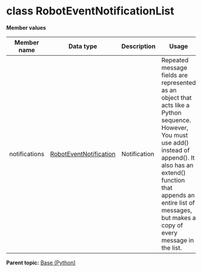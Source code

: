 # class RobotEventNotificationList

 **Member values** 

|Member name|Data type|Description|Usage|
|-----------|---------|-----------|-----|
|notifications| [RobotEventNotification](RobotEventNotification.md#)|Notification|Repeated message fields are represented as an object that acts like a Python sequence. However, You must use add\(\) instead of append\(\). It also has an extend\(\) function that appends an entire list of messages, but makes a copy of every message in the list.|

**Parent topic:** [Base \(Python\)](../../summary_pages/Base.md)

